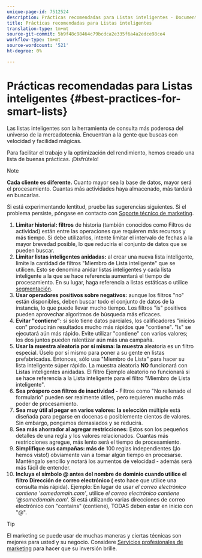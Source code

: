 ```yaml
---
unique-page-id: 7512524
description: Prácticas recomendadas para Listas inteligentes - Documentos de marketing - Documentación del producto
title: Prácticas recomendadas para Listas inteligentes
translation-type: tm+mt
source-git-commit: 5b9f48c98464c79bcdca2e335f6a4a2edce98ce4
workflow-type: tm+mt
source-wordcount: '521'
ht-degree: 0%

---
```



# Prácticas recomendadas para Listas inteligentes {#best-practices-for-smart-lists}

Las listas inteligentes son la herramienta de consulta más poderosa del universo de la mercadotecnia. Encuentran a la gente que buscas con velocidad y facilidad mágicas.

Para facilitar el trabajo y la optimización del rendimiento, hemos creado una lista de buenas prácticas. ¡Disfrútelo!

>[!NOTE]
>
>**Cada cliente es diferente.** Cuanto mayor sea la base de datos, mayor será el procesamiento. Cuantas más actividades haya almacenado, más tardará en buscarlas.
>
>Si está experimentando lentitud, pruebe las sugerencias siguientes. Si el problema persiste, póngase en contacto con [Soporte técnico de marketing](https://nation.marketo.com/t5/Support/ct-p/Support).

1. **Limitar historial: filtros** de historia (también conocidos como Filtros de actividad) están entre las operaciones que requieren más recursos y más tiempo. Si debe utilizarlos, intente limitar el intervalo de fechas a la mayor brevedad posible, lo que reduciría el conjunto de datos que se pueden buscar.
1. **Limitar listas inteligentes anidadas:** al crear una nueva lista inteligente, limite la cantidad de filtros &quot;Miembro de Lista inteligente&quot; que se utilicen. Esto se denomina anidar listas inteligentes y cada lista inteligente a la que se hace referencia aumentará el tiempo de procesamiento. En su lugar, haga referencia a listas estáticas o utilice [segmentación](/help/marketo/product-docs/personalization/segmentation-and-snippets/segmentation/create-a-segmentation.md).
1. **Usar operadores positivos sobre negativos:** aunque los filtros &quot;no&quot; están disponibles, deben buscar todo el conjunto de datos de la instancia, lo que puede llevar mucho tiempo. Los filtros &quot;is&quot; positivos pueden aprovechar algoritmos de búsqueda más eficaces.
1. **Evitar &quot;contiene&quot;:** si solo tiene datos parciales, los calificadores &quot;inicios con&quot; producirán resultados mucho más rápidos que &quot;contiene&quot;. &quot;Is&quot; se ejecutará aún más rápido. Evite utilizar &quot;contiene&quot; con varios valores; los dos juntos pueden ralentizar aún más una campaña.
1. **Usar la muestra aleatoria por sí misma: la muestra** aleatoria es un filtro especial. Úselo por sí mismo para poner a su gente en listas prefabricadas. Entonces, sólo usa &quot;Miembro de Lista&quot; para hacer su lista inteligente súper rápido. La muestra aleatoria **NO** funcionará con Listas inteligentes anidadas. El filtro Ejemplo aleatorio no funcionará si se hace referencia a la Lista inteligente para el filtro &quot;Miembro de Lista inteligente&quot;.
1. **Sea próspero con filtros de inactividad -** Filtros como &quot;No rellenado el formulario&quot; pueden ser realmente útiles, pero requieren mucho más poder de procesamiento.
1. **Sea muy útil al pegar en varios valores: la selección** múltiple está diseñada para pegarse en docenas o posiblemente cientos de valores. Sin embargo, pongamos demasiados y se reducirá.
1. **Sea más ahorrador al agregar restricciones:** Estos son los pequeños detalles de una regla y los valores relacionados. Cuantas más restricciones agregue, más lento será el tiempo de procesamiento.
1. **Simplifique sus campañas: más de** 100 reglas independientes (¡lo hemos visto!) obviamente van a tomar algún tiempo en procesarse. Manténgalo sencillo y notará los aumentos de velocidad - además será más fácil de entender.
1. **Incluya el símbolo @ antes del nombre de dominio cuando utilice el filtro** **Dirección de correo electrónico (** esto hace que utilice una consulta más rápida). Ejemplo: En lugar de usar _el correo electrónico contiene &#39;somedomain.com&#39;_, utilice _el correo electrónico contiene &#39;@somedomain.com_&#39;. Si está utilizando varias direcciones de correo electrónico con &quot;contains&quot; (contiene), TODAS deben estar en inicio con &quot;@&quot;.

>[!TIP]
>
>El marketing se puede usar de muchas maneras y ciertas técnicas son mejores para usted y su negocio. Considere [Servicios profesionales de marketing](https://pages2.marketo.com/72-hour-survival-guide.html) para hacer que su inversión brille.
